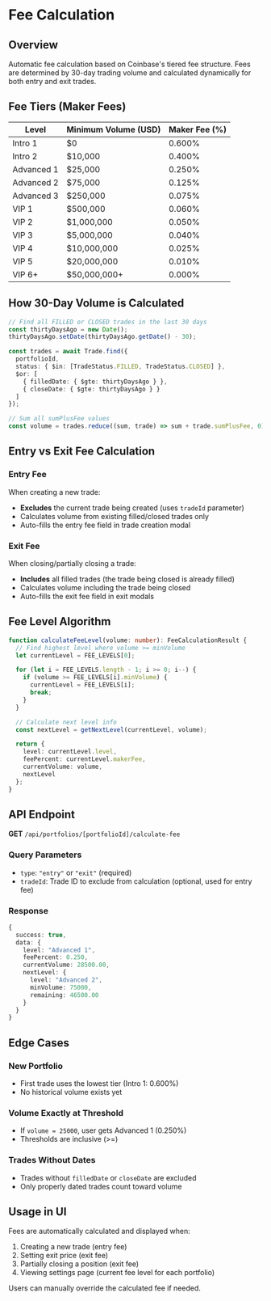 # Fee Calculation

## Overview
Automatic fee calculation based on Coinbase's tiered fee structure. Fees are determined by 30-day trading volume and calculated dynamically for both entry and exit trades.

## Fee Tiers (Maker Fees)

| Level | Minimum Volume (USD) | Maker Fee (%) |
|-------|---------------------|---------------|
| Intro 1 | $0 | 0.600% |
| Intro 2 | $10,000 | 0.400% |
| Advanced 1 | $25,000 | 0.250% |
| Advanced 2 | $75,000 | 0.125% |
| Advanced 3 | $250,000 | 0.075% |
| VIP 1 | $500,000 | 0.060% |
| VIP 2 | $1,000,000 | 0.050% |
| VIP 3 | $5,000,000 | 0.040% |
| VIP 4 | $10,000,000 | 0.025% |
| VIP 5 | $20,000,000 | 0.010% |
| VIP 6+ | $50,000,000+ | 0.000% |

## How 30-Day Volume is Calculated

```typescript
// Find all FILLED or CLOSED trades in the last 30 days
const thirtyDaysAgo = new Date();
thirtyDaysAgo.setDate(thirtyDaysAgo.getDate() - 30);

const trades = await Trade.find({
  portfolioId,
  status: { $in: [TradeStatus.FILLED, TradeStatus.CLOSED] },
  $or: [
    { filledDate: { $gte: thirtyDaysAgo } },
    { closeDate: { $gte: thirtyDaysAgo } }
  ]
});

// Sum all sumPlusFee values
const volume = trades.reduce((sum, trade) => sum + trade.sumPlusFee, 0);
```

## Entry vs Exit Fee Calculation

### Entry Fee
When creating a new trade:
- **Excludes** the current trade being created (uses `tradeId` parameter)
- Calculates volume from existing filled/closed trades only
- Auto-fills the entry fee field in trade creation modal

### Exit Fee
When closing/partially closing a trade:
- **Includes** all filled trades (the trade being closed is already filled)
- Calculates volume including the trade being closed
- Auto-fills the exit fee field in exit modals

## Fee Level Algorithm

```typescript
function calculateFeeLevel(volume: number): FeeCalculationResult {
  // Find highest level where volume >= minVolume
  let currentLevel = FEE_LEVELS[0];

  for (let i = FEE_LEVELS.length - 1; i >= 0; i--) {
    if (volume >= FEE_LEVELS[i].minVolume) {
      currentLevel = FEE_LEVELS[i];
      break;
    }
  }

  // Calculate next level info
  const nextLevel = getNextLevel(currentLevel, volume);

  return {
    level: currentLevel.level,
    feePercent: currentLevel.makerFee,
    currentVolume: volume,
    nextLevel
  };
}
```

## API Endpoint

**GET** `/api/portfolios/[portfolioId]/calculate-fee`

### Query Parameters
- `type`: `"entry"` or `"exit"` (required)
- `tradeId`: Trade ID to exclude from calculation (optional, used for entry fee)

### Response
```typescript
{
  success: true,
  data: {
    level: "Advanced 1",
    feePercent: 0.250,
    currentVolume: 28500.00,
    nextLevel: {
      level: "Advanced 2",
      minVolume: 75000,
      remaining: 46500.00
    }
  }
}
```

## Edge Cases

### New Portfolio
- First trade uses the lowest tier (Intro 1: 0.600%)
- No historical volume exists yet

### Volume Exactly at Threshold
- If `volume = 25000`, user gets Advanced 1 (0.250%)
- Thresholds are inclusive (>=)

### Trades Without Dates
- Trades without `filledDate` or `closeDate` are excluded
- Only properly dated trades count toward volume

## Usage in UI

Fees are automatically calculated and displayed when:
1. Creating a new trade (entry fee)
2. Setting exit price (exit fee)
3. Partially closing a position (exit fee)
4. Viewing settings page (current fee level for each portfolio)

Users can manually override the calculated fee if needed.
